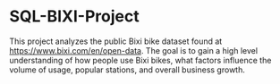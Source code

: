 # SQL-BIXI-Project
This project analyzes the public Bixi bike dataset found at https://www.bixi.com/en/open-data. The goal is to gain a high level understanding of how people use Bixi bikes, what factors influence the volume of usage, popular stations, and overall business growth.
